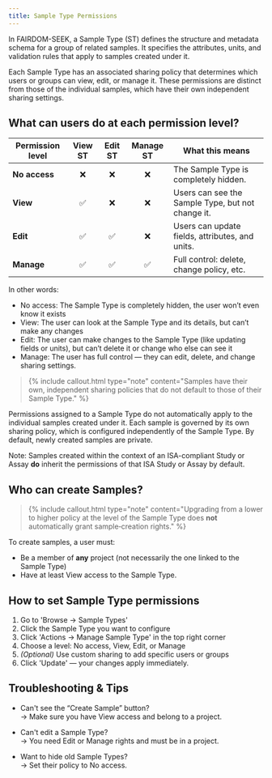 ```yaml
---
title: Sample Type Permissions
---
```


In FAIRDOM-SEEK, a Sample Type (ST) defines the structure and metadata schema for a group of related samples. It specifies the attributes, units, and validation rules that apply to samples created under it.

Each Sample Type has an associated sharing policy that determines which users or groups can view, edit, or manage it. These permissions are distinct from those of the individual samples, which have their own independent sharing settings.


## What can users do at each permission level?

| **Permission level** | **View ST** | **Edit ST** | **Manage ST** | **What this means** |
|----------------------|:-----------:|:-----------:|:-------------:|----------------------|
| **No access**            | ❌         | ❌          | ❌            | The Sample Type is completely hidden. |
| **View**                 | ✅         | ❌          | ❌            | Users can see the Sample Type, but not change it. |
| **Edit**                 | ✅         | ✅          | ❌            | Users can update fields, attributes, and units. |
| **Manage**               | ✅         | ✅          | ✅            | Full control: delete, change policy, etc. |


In other words:
- No access: The Sample Type is completely hidden, the user won’t even know it exists
- View: The user can look at the Sample Type and its details, but can’t make any changes
- Edit: The user can make changes to the Sample Type (like updating fields or units), but can’t delete it or change who else can see it
- Manage: The user has full control — they can edit, delete, and change sharing settings.

> {% include callout.html type="note" content="Samples have their own, independent sharing policies that do not default to those of their Sample Type." %}

Permissions assigned to a Sample Type do not automatically apply to the individual samples created under it. Each sample is governed by its own sharing policy, which is configured independently of the Sample Type.
By default, newly created samples are private. 

Note: Samples created within the context of an ISA-compliant Study or Assay **do** inherit the permissions of that ISA Study or Assay by default. 

## Who can create Samples?

> {% include callout.html type="note" content="Upgrading from a lower to higher policy at the level of the Sample Type does **not** automatically grant sample‑creation rights." %}

To create samples, a user must:

- Be a member of **any** project (not necessarily the one linked to the Sample Type)
- Have at least View access to the Sample Type.

## How to set Sample Type permissions

1. Go to 'Browse → Sample Types'
2. Click the Sample Type you want to configure
3. Click 'Actions → Manage Sample Type' in the top right corner
5. Choose a level: No access, View, Edit, or Manage
6. *(Optional)* Use custom sharing to add specific users or groups
7. Click 'Update' — your changes apply immediately.


## Troubleshooting & Tips

- Can't see the “Create Sample” button?  
  → Make sure you have View access and belong to a project.

- Can't edit a Sample Type?  
  → You need Edit or Manage rights and must be in a project.

- Want to hide old Sample Types?  
  → Set their policy to No access.

